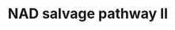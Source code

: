 ---
annotations:
- id: PW:0000220
  parent: classic metabolic pathway
  type: Pathway Ontology
  value: pyridine nucleotide biosynthetic pathway
- id: PW:0000868
  parent: classic metabolic pathway
  type: Pathway Ontology
  value: purine salvage pathway
- id: PW:0000219
  parent: classic metabolic pathway
  type: Pathway Ontology
  value: nicotinamide adenine dinucleotide biosynthetic pathway
authors:
- Cizar
- AlexanderPico
- MaintBot
description: This pathway is an NAD salvage pathway which proceeds via the intermediate
  nicotinamide riboside (N-ribosylnicotinamide, or NR). While the presence of this
  pathway has been suggested for several organisms including Escherichia coli [Kurnasov02],
  it is of particular importance to Haemophilus influenzae and other V-factor-dependent
  members of the Pasteurella family. These organisms lack the enzymes necessary for
  the de novo synthesis of NAD, as well as most of the enzymes for the more common
  NAD salvage pathway, and therefore require exogenous NAD supply in the form of one
  of the V-factor compounds, which include NADP, NAD, NMN, and NR. However, only the
  non-phosphorylated V factor, NR, can be transported across the inner membrane into
  the cytoplasm, where it can be converted to NAD and NADP [Kurnasov02]. Thus this
  pathway is critical for these organisms [MacInnes90].  Since NAD+, which is obtained
  from extracellular sources, is highly polar, it has to be hydrolyzed before it can
  be transported across the cytoplasmic membrane for final uptake. A key enzyme in
  this pathway is a periplasmic protein that hydrolyzes NAD+ to nicotinamide mononucleotide
  (NMN), and hydrolyzes NMN to nicotinamide riboside (NR) [Kemmer01]. The nicotinamide
  riboside thus formed is transported across the inner membrane into the cytoplasm,
  where it is it is converted back to NMN, and eventually, to NAD+.  The identity
  of the NR transporter has not been confirmed experimentally, but it is suggested
  that it is encoded by the pnuC gene, although earlier work with the PnuC protein
  of Salmonella enterica serovar Typhimurium suggested that it encodes the transport
  of NMN [Liu82, Kemmer01].  NADP+ is recycled in the same manner, following dephosphorylation
  to NAD+. In H. influenzae, this dephosphorylation is performed by the outer membrane
  glycoprotein e (P4), encoded by the hel gene.  While the pathway is predicted to
  be present in Enterobacteriaceae, it probably serves a minor role compared to de
  novo biosynthesis and the main NAD salvage cycle (NAD salvage pathway I). Some of
  the enzymatic activities associated with this pathway have been described in Enterobacteriaceae
  as early as 1951 [Rowen51], but it was only recently that the genes responsible
  for them were identified. Surprisingly, several activities were found to be functions
  of the multifunctional protein NadR, which was initially believed to have a role
  in regulation only [Raffaelli99, Kurnasov02].
last-edited: 2019-08-16
organisms:
- Escherichia coli
redirect_from:
- /index.php/Pathway:WP2487
- /instance/WP2487
revision: null
schema-jsonld:
- '@context': https://schema.org/
  '@id': https://wikipathways.github.io/pathways/WP2487.html
  '@type': Dataset
  creator:
    '@type': Organization
    name: WikiPathways
  description: This pathway is an NAD salvage pathway which proceeds via the intermediate
    nicotinamide riboside (N-ribosylnicotinamide, or NR). While the presence of this
    pathway has been suggested for several organisms including Escherichia coli [Kurnasov02],
    it is of particular importance to Haemophilus influenzae and other V-factor-dependent
    members of the Pasteurella family. These organisms lack the enzymes necessary
    for the de novo synthesis of NAD, as well as most of the enzymes for the more
    common NAD salvage pathway, and therefore require exogenous NAD supply in the
    form of one of the V-factor compounds, which include NADP, NAD, NMN, and NR. However,
    only the non-phosphorylated V factor, NR, can be transported across the inner
    membrane into the cytoplasm, where it can be converted to NAD and NADP [Kurnasov02].
    Thus this pathway is critical for these organisms [MacInnes90].  Since NAD+, which
    is obtained from extracellular sources, is highly polar, it has to be hydrolyzed
    before it can be transported across the cytoplasmic membrane for final uptake.
    A key enzyme in this pathway is a periplasmic protein that hydrolyzes NAD+ to
    nicotinamide mononucleotide (NMN), and hydrolyzes NMN to nicotinamide riboside
    (NR) [Kemmer01]. The nicotinamide riboside thus formed is transported across the
    inner membrane into the cytoplasm, where it is it is converted back to NMN, and
    eventually, to NAD+.  The identity of the NR transporter has not been confirmed
    experimentally, but it is suggested that it is encoded by the pnuC gene, although
    earlier work with the PnuC protein of Salmonella enterica serovar Typhimurium
    suggested that it encodes the transport of NMN [Liu82, Kemmer01].  NADP+ is recycled
    in the same manner, following dephosphorylation to NAD+. In H. influenzae, this
    dephosphorylation is performed by the outer membrane glycoprotein e (P4), encoded
    by the hel gene.  While the pathway is predicted to be present in Enterobacteriaceae,
    it probably serves a minor role compared to de novo biosynthesis and the main
    NAD salvage cycle (NAD salvage pathway I). Some of the enzymatic activities associated
    with this pathway have been described in Enterobacteriaceae as early as 1951 [Rowen51],
    but it was only recently that the genes responsible for them were identified.
    Surprisingly, several activities were found to be functions of the multifunctional
    protein NadR, which was initially believed to have a role in regulation only [Raffaelli99,
    Kurnasov02].
  keywords:
  - 5′-nucleotidase
  - ADP
  - Adenosine
  - Hydrogen Ion
  - NAD
  - NADP
  - Nicotinamide
  - Nicotinamide ribotide
  - Phosphate
  - Pyrophosphate
  - Water
  - monophosphate
  - nadR
  - nudC
  - phosphatase
  - riboside
  - triphosphate
  license: CC0
  name: NAD salvage pathway II
seo: CreativeWork
title: NAD salvage pathway II
wpid: WP2487
---